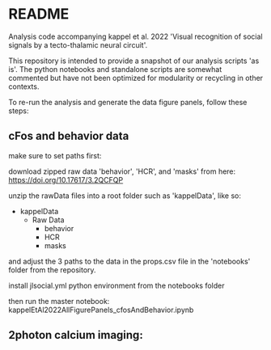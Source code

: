 # README #

Analysis code accompanying kappel et al. 2022 'Visual recognition of social signals by a tecto-thalamic neural circuit'.

This repository is intended to provide a snapshot of our analysis scripts 'as is'. The python notebooks and standalone scripts are somewhat commented but have not been optimized for modularity or recycling in other contexts.

To re-run the analysis and generate the data figure panels, follow these steps:



## cFos and behavior data

make sure to set paths first:

download zipped raw data 'behavior', 'HCR', and 'masks' from here: https://doi.org/10.17617/3.2QCFQP

unzip the rawData files into a root folder such as 'kappelData', like so:

- kappelData
   - Raw Data
       - behavior
       - HCR
       - masks

and adjust the 3 paths to the data in the props.csv file in the 'notebooks' folder from the repository.

install jlsocial.yml python environment from the notebooks folder

then run the master notebook: kappelEtAl2022AllFigurePanels_cfosAndBehavior.ipynb




## 2photon calcium imaging: